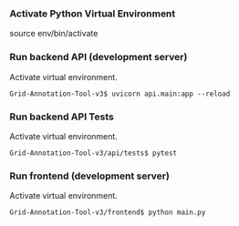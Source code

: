### Activate Python Virtual Environment

source env/bin/activate

### Run backend API (development server)

Activate virtual environment.

```
Grid-Annotation-Tool-v3$ uvicorn api.main:app --reload
```

### Run backend API Tests

Activate virtual environment.

```
Grid-Annotation-Tool-v3/api/tests$ pytest
```

### Run frontend (development server)

Activate virtual environment.

```
Grid-Annotation-Tool-v3/frontend$ python main.py
```
